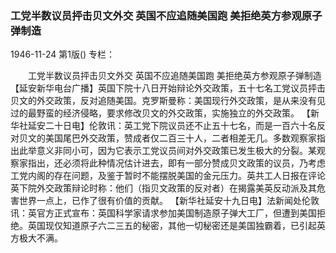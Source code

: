 ### 工党半数议员抨击贝文外交  英国不应追随美国跑  美拒绝英方参观原子弹制造

1946-11-24
第1版()
专栏：

　　工党半数议员抨击贝文外交
    英国不应追随美国跑
    美拒绝英方参观原子弹制造
    【延安新华电台广播】英国下院十八日开始辩论外交政策，五十七名工党议员抨击贝文的外交政策，反对追随美国。克罗斯曼称：美国现行外交政策，是从来没有见过的最野蛮的经济侵略，要求修改贝文的外交政策，实施独立的外交政策。
    【新华社延安二十日电】伦敦讯：英工党下院议员还不止五十七名，而是一百六十名反对贝文的美国尾巴外交政策，赞成者仅二百三十人，二者相差无几。多数观察家指出此举意义非同小可，因为它表示工党议员间对外交政策已发生极大的分裂。某观察家指出，还必须将此种情况估计进去，即有一部分赞成贝文政策的议员，乃考虑工党内阁的存在问题，及鉴于暂时不能摆脱美国的金元压力。英共工人日报在评论英下院外交政策辩论时称：他们（指贝文政策的反对者）在揭露美英反动派及其危害世界一点上，已作了很有价值的贡献。
    【新华社延安十九日电】法新闻处伦敦讯：英官方正式宣布：英国科学家请求参加美国制造原子弹大工厂，但遭到美国拒绝。英国现仅知道原子六二三五的秘密，其他一切秘密还是美国独霸着，已引起英方极大不满。
